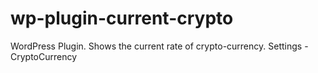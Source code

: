 # wp-plugin-current-crypto
WordPress Plugin. Shows the current rate of crypto-currency. Settings - CryptoCurrency
